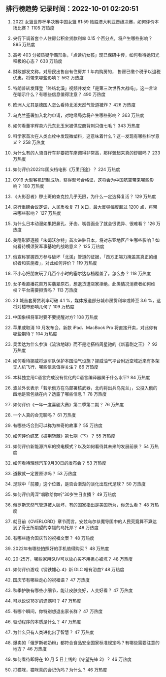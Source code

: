 
## 排行榜趋势 记录时间：2022-10-01 02:20:51
  
  1. 2022 女篮世界杯半决赛中国女篮 61:59 险胜澳大利亚晋级决赛，如何评价本场比赛？ 1105 万热度
    
  2. 央行下调首套个人住房公积金贷款利率 0.15 个百分点，将产生哪些影响？ 895 万热度
    
  3. 高考 403 分被质疑学霸形象，「点读机女孩」现已保研中传，如何看待她阳光积极的心态？ 633 万热度
    
  4. 财政部发文称，对居民出售自有住房并 1 年内购房的， 售房已缴个税予以退税优惠，将带来哪些影响？ 562 万热度
    
  5. 特朗普转发拜登「终结北溪」视频并发文「是第三次世界大战吗」，这一言论在暗示什么？有哪些信息值得注意？ 490 万热度
    
  6. 欧洲人尤其是德国人怎么看待北溪天然气管道被炸？ 426 万热度
    
  7. 乌克兰签署加入北约申请，对地缘局势将产生哪些影响？ 363 万热度
    
  8. 如何看董宇辉卖六元东北玉米被供应商背刺只值七毛？ 343 万热度
    
  9. 科学家首次在人类血栓中发现微塑料，这意味着什么？这一发现有哪些科学意义？ 258 万热度
    
  10. 为什么有的人骑自行车非要把车座调得非常高，那样骑起来真的舒服吗？ 233 万热度
    
  11. 如何评价2022年国庆档电影《万里归途》？ 224 万热度
    
  12. C919 大型客机研制成功，获得型号合格证，这将会为中国航空带来哪些影响？ 168 万热度
    
  13. 《火影忍者》秽土斑的查克拉几乎无限，为什么一定选择复活？ 129 万热度
    
  14. 央行重磅会议定调，人民币收复 7.1 关口，最大反弹幅度超过 1200 点，将带来哪些影响？ 127 万热度
    
  15. 为什么日本动漫如果把鼻孔、牙齿、嘴唇画全了就会很诡异、很难看？ 126 万热度
    
  16. 美隐形驱逐舰「朱姆沃尔特」首次进驻日本，将对东亚地区产生哪些影响？如何看待横须贺军事基地的战略意义？ 125 万热度
    
  17. 俄宣称掌握西方参与破坏「北溪」管道的证据，「西方正竭力掩盖其真正的组织者和实施者」，对此如何评价？ 119 万热度
    
  18. 不小心把朋友玩了几百个小时的塞尔达存档覆盖了，怎么办？ 118 万热度
    
  19. 女子看直播花百万买翡翠原石，想退货遭店家拒绝。此类情况消费者如何维权？平台需要担责吗？ 113 万热度
    
  20. 23 城首套房贷利率可破 4.1 %，媒体报道部分城市房贷利率或降至 3.6 %，这将对楼市影响几何？ 109 万热度
    
  21. 中国象棋将军时要不要提醒对方? 108 万热度
    
  22. 苹果或取消 10 月发布会，新款 iPad、MacBook Pro 将直接开卖，对此你有哪些期待？ 104 万热度
    
  23. 吴孟达为什么参演《流浪地球》而不是老搭档周星驰的《新喜剧之王》？ 92 万热度
    
  24. 如何看待挪威将派军队保护本国油气设施？挪威油气平台附近空域近来有多架无人机飞行，哪些信息值得关注？ 86 万热度
    
  25. 本科独立用C语言完成没有优化的C语言编译器属于什么水平? 84 万热度
    
  26. 波兰外长表示「若示俄方在乌部署核武器，北约将出兵乌克兰」，公投入俄的四地是否包括在内？透露了哪些信息？ 78 万热度
    
  27. 如何评价《一年一度喜剧大赛》第二季第二期？ 76 万热度
    
  28. 一个人真的会无聊吗？ 61 万热度
    
  29. 有哪些巧合到可以称为神奇的故事？ 55 万热度
    
  30. 如何评价综艺《披荆斩棘》第七期（下）？ 55 万热度
    
  31. 如何评价新能源汽车的换电模式？以及如何看待其未来的发展前景？ 54 万热度
    
  32. 如何看待理想汽车9月30日的发布会？ 53 万热度
    
  33. 道歉就一定要原谅吗？ 53 万热度
    
  34. 足球中「前腰」这个位置，是否会渐渐的淡化出现代足球？ 50 万热度
    
  35. 如何评价周深“唱歌给你听”30岁生日直播？ 49 万热度
    
  36. 俄罗斯天然气管道被人破坏，有的国家指出是美国所为，你怎么看？ 48 万热度
    
  37. 就目前《OVERLORD》章节而言，安兹乌尔恭魔导国中的人民究竟算不算达到了骨王所期望的幸福的乌托邦？ 48 万热度
    
  38. 有哪些适合国庆节的祝福文案？ 48 万热度
    
  39. 2022年有哪些拍照好的手机值得购买？ 48 万热度
    
  40. 20-25万，哪些家用SUV可以放心买不用担心被坑？ 48 万热度
    
  41. 如何评价游戏《钢铁雄心 4》新 DLC 唯有浴血? 48 万热度
    
  42. 国庆节有哪些走心的祝福语？ 47 万热度
    
  43. 秋季护肤有哪些小细节，能让皮肤变好，人变好看？ 47 万热度
    
  44. 可以说说18岁的遗憾吗？ 47 万热度
    
  45. 有哪个瞬间，你特别想退出家长群？ 47 万热度
    
  46. 驱动程序的本质是什么？ 47 万热度
    
  47. 为什么只有人类进化出了智慧？ 47 万热度
    
  48. 爆卖的「俄罗斯老奶粉」都符合食品安全国家标准规定吗？有哪些需要注意的地方？ 46 万热度
    
  49. 如何看待即将在 10 月 5 日上线的《守望先锋 2》？ 46 万热度
    
  50. 打猫咪，猫咪真的会记仇吗？为什么？ 46 万热度
    